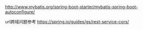 http://www.mybatis.org/spring-boot-starter/mybatis-spring-boot-autoconfigure/


url跨域问题参考
https://spring.io/guides/gs/rest-service-cors/